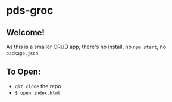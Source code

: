 # pds-groc

## Welcome!
As this is a smaller CRUD app, there's no install, no `npm start`, no `package.json`. 

## To Open:
- `git clone` the repo
- `$ open index.html`
